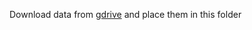 
Download data from [gdrive](https://drive.google.com/drive/folders/1mxAO3_CttNUn0dBMNYDDIbQJxaC9teDn?usp=sharing) and place them in this folder 